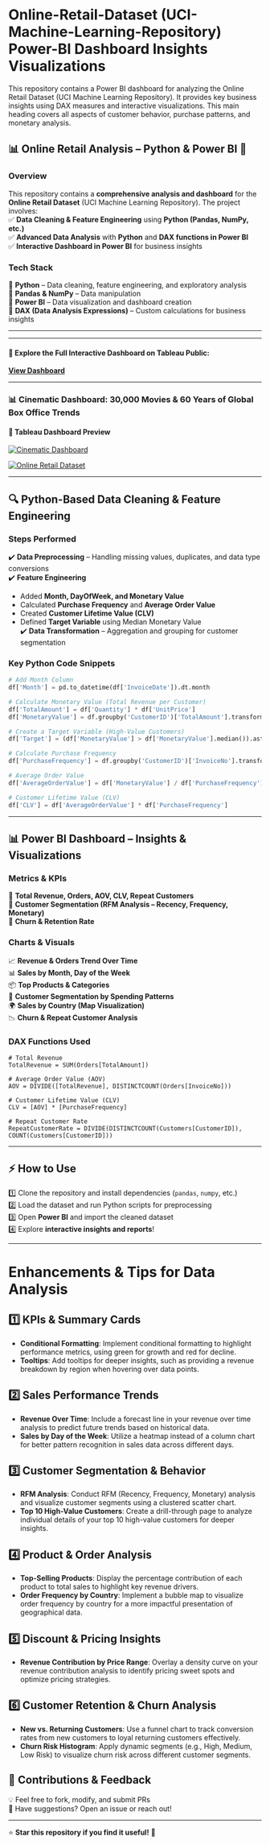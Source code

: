 # Online-Retail-Dataset (UCI-Machine-Learning-Repository) Power-BI Dashboard Insights Visualizations
This repository contains a Power BI dashboard for analyzing the Online Retail Dataset (UCI Machine Learning Repository). It provides key business insights using DAX measures and interactive visualizations. This main heading covers all aspects of customer behavior, purchase patterns, and monetary analysis.
## 📊 Online Retail Analysis – Python & Power BI 🚀  

### **Overview**  
This repository contains a **comprehensive analysis and dashboard** for the **Online Retail Dataset** (UCI Machine Learning Repository). The project involves:  
✅ **Data Cleaning & Feature Engineering** using **Python (Pandas, NumPy, etc.)**  
✅ **Advanced Data Analysis** with **Python** and **DAX functions in Power BI**  
✅ **Interactive Dashboard in Power BI** for business insights  

### **Tech Stack**  
🔹 **Python** – Data cleaning, feature engineering, and exploratory analysis  
🔹 **Pandas & NumPy** – Data manipulation  
🔹 **Power BI** – Data visualization and dashboard creation  
🔹 **DAX (Data Analysis Expressions)** – Custom calculations for business insights  

---
---

#### **🔗 Explore the Full Interactive Dashboard on Tableau Public:**  
[**View Dashboard**](https://public.tableau.com/views/30000Movies/Dashboard1?:language=en-US&:sid=&:redirect=auth&:display_count=n&:origin=viz_share_link)


---

### **📊 Cinematic Dashboard: 30,000 Movies & 60 Years of Global Box Office Trends**  

#### **🔹 Tableau Dashboard Preview**  
[![Cinematic Dashboard](https://raw.githubusercontent.com/RameenShahid/Cinematic-Dashboard-30-000-Movies-60-Years-of-Data-Global-Box-Office-Trends/main/Dashboard%201%20(8).png)](https://public.tableau.com/views/30000Movies/Dashboard1?:language=en-US&:sid=&:redirect=auth&:display_count=n&:origin=viz_share_link)

[![Online Retail Dataset](https://github.com/RameenShahid/Online-retail-dataset-UCI-machine-learning---Power-BI/blob/b94dc8cec43d7fbe992109de652e2d044412bb9a/Screenshot%20(524).png)](https://github.com/RameenShahid/Online-retail-dataset-UCI-machine-learning---Power-BI/blob/b94dc8cec43d7fbe992109de652e2d044412bb9a/Screenshot%20(524).png)

---

## 🔍 **Python-Based Data Cleaning & Feature Engineering**  
### **Steps Performed**  
✔️ **Data Preprocessing** – Handling missing values, duplicates, and data type conversions  
✔️ **Feature Engineering**  
   - Added **Month, DayOfWeek, and Monetary Value**  
   - Calculated **Purchase Frequency** and **Average Order Value**  
   - Created **Customer Lifetime Value (CLV)**  
   - Defined **Target Variable** using Median Monetary Value  
✔️ **Data Transformation** – Aggregation and grouping for customer segmentation  

### **Key Python Code Snippets**  
```python
# Add Month Column
df['Month'] = pd.to_datetime(df['InvoiceDate']).dt.month  

# Calculate Monetary Value (Total Revenue per Customer)
df['TotalAmount'] = df['Quantity'] * df['UnitPrice']  
df['MonetaryValue'] = df.groupby('CustomerID')['TotalAmount'].transform('sum')  

# Create a Target Variable (High-Value Customers)
df['Target'] = (df['MonetaryValue'] > df['MonetaryValue'].median()).astype(int)  

# Calculate Purchase Frequency
df['PurchaseFrequency'] = df.groupby('CustomerID')['InvoiceNo'].transform('nunique')  

# Average Order Value
df['AverageOrderValue'] = df['MonetaryValue'] / df['PurchaseFrequency']  

# Customer Lifetime Value (CLV)
df['CLV'] = df['AverageOrderValue'] * df['PurchaseFrequency']
```

---

## 📊 **Power BI Dashboard – Insights & Visualizations**  
### **Metrics & KPIs**  
📌 **Total Revenue, Orders, AOV, CLV, Repeat Customers**  
📌 **Customer Segmentation (RFM Analysis – Recency, Frequency, Monetary)**  
📌 **Churn & Retention Rate**  

### **Charts & Visuals**  
📈 **Revenue & Orders Trend Over Time**  
📊 **Sales by Month, Day of the Week**  
📦 **Top Products & Categories**  
👥 **Customer Segmentation by Spending Patterns**  
🌍 **Sales by Country (Map Visualization)**  
📉 **Churn & Repeat Customer Analysis**  

### **DAX Functions Used**  
```DAX
# Total Revenue
TotalRevenue = SUM(Orders[TotalAmount])

# Average Order Value (AOV)
AOV = DIVIDE([TotalRevenue], DISTINCTCOUNT(Orders[InvoiceNo]))

# Customer Lifetime Value (CLV)
CLV = [AOV] * [PurchaseFrequency]

# Repeat Customer Rate
RepeatCustomerRate = DIVIDE(DISTINCTCOUNT(Customers[CustomerID]), COUNT(Customers[CustomerID]))
```

---

## ⚡ **How to Use**  
1️⃣ Clone the repository and install dependencies (`pandas`, `numpy`, etc.)  
2️⃣ Load the dataset and run Python scripts for preprocessing  
3️⃣ Open **Power BI** and import the cleaned dataset  
4️⃣ Explore **interactive insights and reports**!  

---

# Enhancements & Tips for Data Analysis

## 1️⃣ KPIs & Summary Cards
- **Conditional Formatting**: Implement conditional formatting to highlight performance metrics, using green for growth and red for decline.
- **Tooltips**: Add tooltips for deeper insights, such as providing a revenue breakdown by region when hovering over data points.

## 2️⃣ Sales Performance Trends
- **Revenue Over Time**: Include a forecast line in your revenue over time analysis to predict future trends based on historical data.
- **Sales by Day of the Week**: Utilize a heatmap instead of a column chart for better pattern recognition in sales data across different days.

## 3️⃣ Customer Segmentation & Behavior
- **RFM Analysis**: Conduct RFM (Recency, Frequency, Monetary) analysis and visualize customer segments using a clustered scatter chart.
- **Top 10 High-Value Customers**: Create a drill-through page to analyze individual details of your top 10 high-value customers for deeper insights.

## 4️⃣ Product & Order Analysis
- **Top-Selling Products**: Display the percentage contribution of each product to total sales to highlight key revenue drivers.
- **Order Frequency by Country**: Implement a bubble map to visualize order frequency by country for a more impactful presentation of geographical data.

## 5️⃣ Discount & Pricing Insights
- **Revenue Contribution by Price Range**: Overlay a density curve on your revenue contribution analysis to identify pricing sweet spots and optimize pricing strategies.

## 6️⃣ Customer Retention & Churn Analysis
- **New vs. Returning Customers**: Use a funnel chart to track conversion rates from new customers to loyal returning customers effectively.
- **Churn Risk Histogram**: Apply dynamic segments (e.g., High, Medium, Low Risk) to visualize churn risk across different customer segments.

## 📢 **Contributions & Feedback**  
💡 Feel free to fork, modify, and submit PRs  
📩 Have suggestions? Open an issue or reach out!  

---

⭐ **Star this repository if you find it useful!** 🚀
